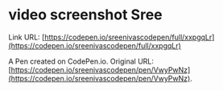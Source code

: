 # video screenshot Sree

Link URL: [https://codepen.io/sreenivascodepen/full/xxpgqLr](https://codepen.io/sreenivascodepen/full/xxpgqLr)

A Pen created on CodePen.io. Original URL: [https://codepen.io/sreenivascodepen/pen/VwyPwNz](https://codepen.io/sreenivascodepen/pen/VwyPwNz).


